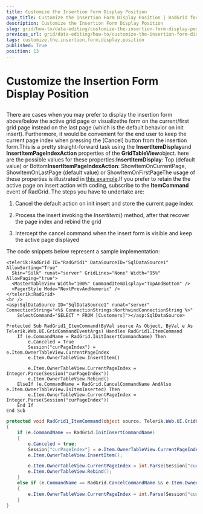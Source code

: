 ```yaml
---
title: Customize the Insertion Form Display Position
page_title: Customize the Insertion Form Display Position | RadGrid for ASP.NET AJAX Documentation
description: Customize the Insertion Form Display Position
slug: grid/how-to/data-editing/customize-the-insertion-form-display-position
previous_url: grid/data-editing/how-to/customize-the-insertion-form-display-position
tags: customize,the,insertion,form,display,position
published: True
position: 13
---
```


# Customize the Insertion Form Display Position



##

There are cases when you may prefer to display the insertion form above/below the active grid page or visualizethe form on the current/first grid page instead on the last page (which is the default behavior on init insert). Furthermore, it would be convenient for the end user to keep the current page index when pressing the [Cancel] button from the insertion form.This is a pretty straight-forward task using the **InsertItemDisplay**and **InsertItemPageIndexAction** properties of the **GridTableView**object. here are the possible values for these properties:**InsertItemDisplay**: Top (default value) or Bottom**InsertItemPageIndexAction**: ShowItemOnCurrentPage, ShowItemOnLastPage (default value) or ShowItemOnFirstPageThe usage of these properties is illustrated in [this example](http://demos.telerik.com/aspnet-ajax/Grid/Examples/Programming/CommandItem/DefaultCS.aspx).If you prefer to retain the the active page on insert action with coding, subscribe to the **ItemCommand** event of RadGrid. The steps you have to undertake are:

1. Cancel the default action on init insert and store the current page index

1. Process the insert invoking the *InsertItem*() method, after that recover the page index and rebind the grid

1. Intercept the cancel command when the insert form is visible and keep the active page displayed

The code snippets below represent a sample implementation:



````ASP.NET
<telerik:RadGrid ID="RadGrid1" DataSourceID="SqlDataSource1" AllowSorting="True"
  Skin="Silk" runat="server" GridLines="None" Width="95%" AllowPaging="true">
  <MasterTableView Width="100%" CommandItemDisplay="TopAndBottom" />
  <PagerStyle Mode="NextPrevAndNumeric" />
</telerik:RadGrid>
<br />
<asp:SqlDataSource ID="SqlDataSource1" runat="server" ConnectionString="<%$ ConnectionStrings:NorthwindConnectionString %>"
    SelectCommand="SELECT * FROM [Customers]"></asp:SqlDataSource>
````
````VB
Protected Sub RadGrid1_ItemCommand(ByVal source As Object, ByVal e As Telerik.Web.UI.GridCommandEventArgs) Handles RadGrid1.ItemCommand
    If (e.CommandName = RadGrid.InitInsertCommandName) Then
        e.Canceled = True
        Session("curPageIndex") = e.Item.OwnerTableView.CurrentPageIndex
        e.Item.OwnerTableView.InsertItem()

        e.Item.OwnerTableView.CurrentPageIndex = Integer.Parse(Session("curPageIndex"))
        e.Item.OwnerTableView.Rebind()
    ElseIf (e.CommandName = RadGrid.CancelCommandName AndAlso e.Item.OwnerTableView.IsItemInserted) Then
        e.Item.OwnerTableView.CurrentPageIndex = Integer.Parse(Session("curPageIndex"))
    End If
End Sub
````
````C#
protected void RadGrid1_ItemCommand(object source, Telerik.Web.UI.GridCommandEventArgs e)
{
    if (e.CommandName == RadGrid.InitInsertCommandName)
    {
        e.Canceled = true;
        Session["curPageIndex"] = e.Item.OwnerTableView.CurrentPageIndex;
        e.Item.OwnerTableView.InsertItem();

        e.Item.OwnerTableView.CurrentPageIndex = int.Parse(Session["curPageIndex"]);
        e.Item.OwnerTableView.Rebind();
    }
    else if (e.CommandName == RadGrid.CancelCommandName && e.Item.OwnerTableView.IsItemInserted)
    {
        e.Item.OwnerTableView.CurrentPageIndex = int.Parse(Session["curPageIndex"]);
    }
}
````

